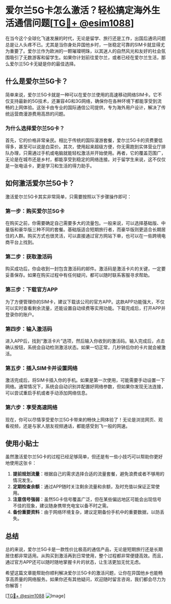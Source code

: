 # 爱尔兰5G卡怎么激活？轻松搞定海外生活通信问题[[TG💪+ @esim1088](https://t.me/s/esim1088)]

在当今这个全球化飞速发展的时代，无论是留学、旅行还是工作，出国后通讯问题总是让人头疼不已。尤其是当你身处异国他乡时，一张稳定可靠的SIM卡就显得尤为重要了。爱尔兰作为欧洲的一颗璀璨明珠，以其迷人的自然风光和友好的社会氛围吸引了无数游客和留学生。如果你计划前往爱尔兰，或者已经在爱尔兰生活，那么爱尔兰5G卡无疑是你的最佳选择。

## 什么是爱尔兰5G卡？

简单来说，爱尔兰5G卡就是一种可以在爱尔兰使用的高速移动网络SIM卡。它不仅支持最新的5G技术，还兼容4G和3G网络，确保你在各种环境下都能享受到流畅的上网体验。这张卡由专业的国际通信公司提供，专为海外用户设计，解决了传统运营商漫游费用高昂的问题。

### 为什么选择爱尔兰5G卡？

首先，它的价格非常亲民。相比于传统的国际漫游套餐，爱尔兰5G卡的资费要低得多，甚至可以说是白菜价。其次，使用起来超级方便，你无需跑到实体营业厅排队办理，只需通过手机或电脑就能轻松激活并开始使用。再者，它的覆盖范围广，无论是在城市还是乡村，都能享受到稳定的网络连接。对于留学生来说，这不仅仅是一张电话卡，更是学习和生活的得力助手。

## 如何激活爱尔兰5G卡？

激活爱尔兰5G卡其实非常简单，只需要按照以下步骤操作即可：

### 第一步：购买爱尔兰5G卡

在购买之前，你需要确定自己需要多大的流量包。一般来说，可以选择基础版、中量版和豪华版三种不同的套餐。基础版适合短期旅行者，而豪华版则更适合长期居住的人群。购买方式也很灵活，可以直接通过官方网站下单，也可以在一些跨境电商平台上找到。

### 第二步：获取激活码

购买成功后，你会收到一封包含激活码的邮件。激活码是激活卡片的关键，一定要妥善保存。如果在购买过程中有任何疑问，都可以随时联系客服寻求帮助。

### 第三步：下载官方APP

为了方便管理你的SIM卡，建议下载该公司的官方APP。这款APP功能强大，不仅可以实时查看剩余流量，还能设置自动续费等实用功能。下载完成后，打开APP并登录你的账户。

### 第四步：输入激活码

进入APP后，找到“激活卡片”选项，然后输入你收到的激活码。输入完成后，点击确认按钮，系统会自动检测激活状态。如果一切正常，几秒钟后你的卡片就会被激活。

### 第五步：插入SIM卡并设置网络

激活完成后，将SIM卡插入你的手机。如果是第一次使用，可能需要手动设置一下网络。通常情况下，系统会自动识别并配置好网络参数，但如果你发现无法连接，可以尝试重启手机或者手动添加网络信息。

### 第六步：享受高速网络

现在，你可以尽情享受爱尔兰5G卡带来的畅快上网体验了！无论是浏览网页、观看视频，还是与家人朋友视频通话，都能感受到飞一般的网速。

## 使用小贴士

虽然激活爱尔兰5G卡的过程已经足够简单，但还是有一些小技巧可以帮助你更好地使用这张卡：

1. **提前规划流量**：根据自己的需求选择合适的流量套餐，避免浪费或者不够用的情况发生。
2. **定期检查余额**：通过APP随时关注剩余流量和余额，及时充值以保证正常使用。
3. **注意信号强弱**：虽然5G卡信号覆盖广泛，但在某些偏远地区可能会出现信号不佳的现象，建议随身携带充电宝以备不时之需。
4. **备份重要资料**：由于网络环境复杂，建议定期备份手机中的重要数据，以防丢失。

## 总结

总的来说，爱尔兰5G卡是一款性价比极高的通信产品，无论是短期旅行还是长期居住都非常适用。从购买到激活再到日常使用，整个过程都非常便捷高效。而且，通过官方APP还可以随时随地掌握卡片的状态，让生活更加无忧无虑。

希望这篇文章能帮助你顺利解决爱尔兰5G卡的激活问题，让你在异国他乡也能畅享高质量的网络服务。如果你还有其他疑问，欢迎随时留言咨询，我们都会尽力为你解答！

[[TG💪+ @esim1088](https://t.me/s/esim1088) ![Image](https://i.postimg.cc/4NQfJmqS/Snipaste-2025-05-13-00-14-12.png)]